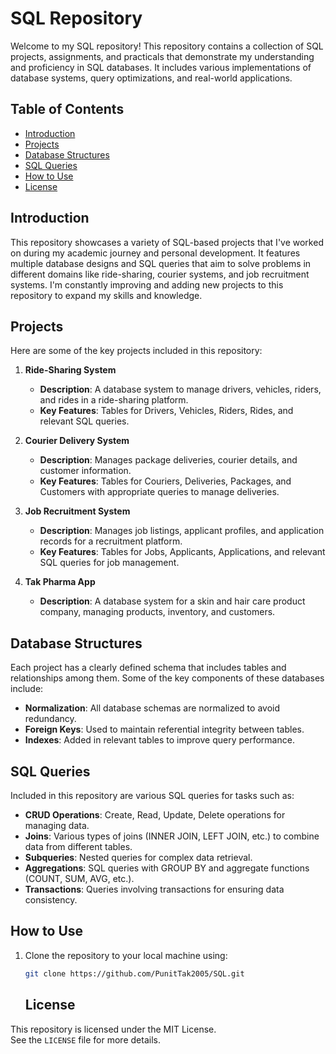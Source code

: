 

# **SQL Repository**

Welcome to my SQL repository! This repository contains a collection of SQL projects, assignments, and practicals that demonstrate my understanding and proficiency in SQL databases. It includes various implementations of database systems, query optimizations, and real-world applications.

## **Table of Contents**

- [Introduction](#introduction)
- [Projects](#projects)
- [Database Structures](#database-structures)
- [SQL Queries](#sql-queries)
- [How to Use](#how-to-use)
- [License](#license)

## **Introduction**

This repository showcases a variety of SQL-based projects that I've worked on during my academic journey and personal development. It features multiple database designs and SQL queries that aim to solve problems in different domains like ride-sharing, courier systems, and job recruitment systems. I'm constantly improving and adding new projects to this repository to expand my skills and knowledge.

## **Projects**

Here are some of the key projects included in this repository:

1. **Ride-Sharing System**  
   - **Description**: A database system to manage drivers, vehicles, riders, and rides in a ride-sharing platform.
   - **Key Features**: Tables for Drivers, Vehicles, Riders, Rides, and relevant SQL queries.

2. **Courier Delivery System**  
   - **Description**: Manages package deliveries, courier details, and customer information.
   - **Key Features**: Tables for Couriers, Deliveries, Packages, and Customers with appropriate queries to manage deliveries.

3. **Job Recruitment System**  
   - **Description**: Manages job listings, applicant profiles, and application records for a recruitment platform.
   - **Key Features**: Tables for Jobs, Applicants, Applications, and relevant SQL queries for job management.

4. **Tak Pharma App**  
   - **Description**: A database system for a skin and hair care product company, managing products, inventory, and customers.

## **Database Structures**

Each project has a clearly defined schema that includes tables and relationships among them. Some of the key components of these databases include:

- **Normalization**: All database schemas are normalized to avoid redundancy.
- **Foreign Keys**: Used to maintain referential integrity between tables.
- **Indexes**: Added in relevant tables to improve query performance.

## **SQL Queries**

Included in this repository are various SQL queries for tasks such as:

- **CRUD Operations**: Create, Read, Update, Delete operations for managing data.
- **Joins**: Various types of joins (INNER JOIN, LEFT JOIN, etc.) to combine data from different tables.
- **Subqueries**: Nested queries for complex data retrieval.
- **Aggregations**: SQL queries with GROUP BY and aggregate functions (COUNT, SUM, AVG, etc.).
- **Transactions**: Queries involving transactions for ensuring data consistency.

## **How to Use**

1. Clone the repository to your local machine using:
   ```bash
   git clone https://github.com/PunitTak2005/SQL.git

   ````

   ## **License**

This repository is licensed under the MIT License.  
See the `LICENSE` file for more details.

